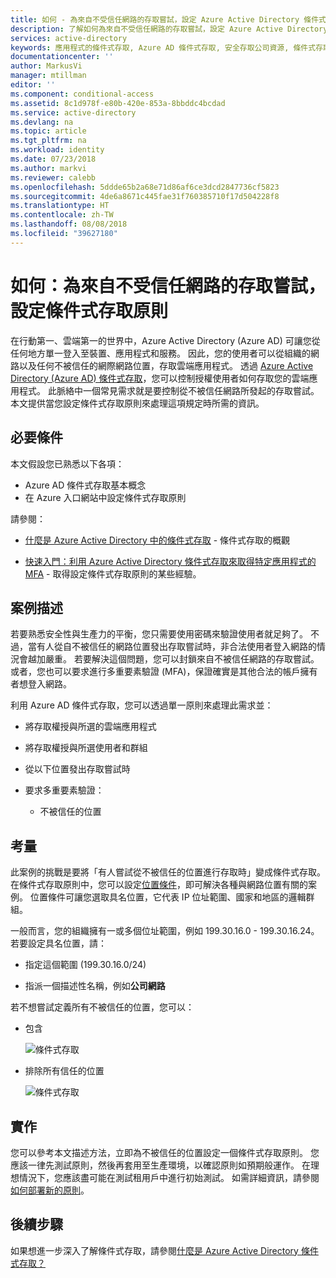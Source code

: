 ```yaml
---
title: 如何 - 為來自不受信任網路的存取嘗試，設定 Azure Active Directory 條件式存取原則 | Microsoft Docs
description: 了解如何為來自不受信任網路的存取嘗試，設定 Azure Active Directory (Azure AD) 中的條件式存取原則。
services: active-directory
keywords: 應用程式的條件式存取, Azure AD 條件式存取, 安全存取公司資源, 條件式存取原則
documentationcenter: ''
author: MarkusVi
manager: mtillman
editor: ''
ms.component: conditional-access
ms.assetid: 8c1d978f-e80b-420e-853a-8bbddc4bcdad
ms.service: active-directory
ms.devlang: na
ms.topic: article
ms.tgt_pltfrm: na
ms.workload: identity
ms.date: 07/23/2018
ms.author: markvi
ms.reviewer: calebb
ms.openlocfilehash: 5ddde65b2a68e71d86af6ce3dcd2847736cf5823
ms.sourcegitcommit: 4de6a8671c445fae31f760385710f17d504228f8
ms.translationtype: HT
ms.contentlocale: zh-TW
ms.lasthandoff: 08/08/2018
ms.locfileid: "39627180"
---
```

# <a name="how-to-configure-conditional-access-policies-for-access-attempts-from-untrusted-networks"></a>如何：為來自不受信任網路的存取嘗試，設定條件式存取原則   

在行動第一、雲端第一的世界中，Azure Active Directory (Azure AD) 可讓您從任何地方單一登入至裝置、應用程式和服務。 因此，您的使用者可以從組織的網路以及任何不被信任的網際網路位置，存取雲端應用程式。 透過 [Azure Active Directory (Azure AD) 條件式存取](../active-directory-conditional-access-azure-portal.md)，您可以控制授權使用者如何存取您的雲端應用程式。 此脈絡中一個常見需求就是要控制從不被信任網路所發起的存取嘗試。 本文提供當您設定條件式存取原則來處理這項規定時所需的資訊。 

## <a name="prerequisites"></a>必要條件

本文假設您已熟悉以下各項： 

- Azure AD 條件式存取基本概念 
- 在 Azure 入口網站中設定條件式存取原則

請參閱：

- [什麼是 Azure Active Directory 中的條件式存取](../active-directory-conditional-access-azure-portal.md) - 條件式存取的概觀 

- [快速入門：利用 Azure Active Directory 條件式存取來取得特定應用程式的 MFA](app-based-mfa.md) - 取得設定條件式存取原則的某些經驗。 


## <a name="scenario-description"></a>案例描述

若要熟悉安全性與生產力的平衡，您只需要使用密碼來驗證使用者就足夠了。 不過，當有人從自不被信任的網路位置發出存取嘗試時，非合法使用者登入網路的情況會越加嚴重。 若要解決這個問題，您可以封鎖來自不被信任網路的存取嘗試。 或者，您也可以要求進行多重要素驗證 (MFA)，保證確實是其他合法的帳戶擁有者想登入網路。 

利用 Azure AD 條件式存取，您可以透過單一原則來處理此需求並： 

- 將存取權授與所選的雲端應用程式

- 將存取權授與所選使用者和群組  

- 從以下位置發出存取嘗試時 

- 要求多重要素驗證： 

    - 不被信任的位置


## <a name="considerations"></a>考量

此案例的挑戰是要將「有人嘗試從不被信任的位置進行存取時」變成條件式存取。 在條件式存取原則中，您可以設定[位置條件](location-condition.md)，即可解決各種與網路位置有關的案例。 位置條件可讓您選取具名位置，它代表 IP 位址範圍、國家和地區的邏輯群組。  

一般而言，您的組織擁有一或多個位址範圍，例如 199.30.16.0 - 199.30.16.24。
若要設定具名位置，請：

- 指定這個範圍 (199.30.16.0/24) 

- 指派一個描述性名稱，例如**公司網路** 


若不想嘗試定義所有不被信任的位置，您可以：

- 包含 

    ![條件式存取](./media/untrusted-networks/02.png)

- 排除所有信任的位置 

    ![條件式存取](./media/untrusted-networks/01.png)



## <a name="implementation"></a>實作

您可以參考本文描述方法，立即為不被信任的位置設定一個條件式存取原則。 您應該一律先測試原則，然後再套用至生產環境，以確認原則如預期般運作。 在理想情況下，您應該盡可能在測試租用戶中進行初始測試。 如需詳細資訊，請參閱[如何部署新的原則](best-practices.md#how-should-you-deploy-a-new-policy)。 



## <a name="next-steps"></a>後續步驟

如果想進一步深入了解條件式存取，請參閱[什麼是 Azure Active Directory 條件式存取？](../active-directory-conditional-access-azure-portal.md)